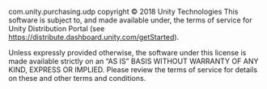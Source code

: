 com.unity.purchasing.udp copyright © 2018 Unity Technologies
This software is subject to, and made available under, the terms of service for Unity Distribution Portal (see https://distribute.dashboard.unity.com/getStarted).

Unless expressly provided otherwise, the software under this license is made available strictly on an “AS IS” BASIS WITHOUT WARRANTY OF ANY KIND, EXPRESS OR IMPLIED. Please review the terms of service for details on these and other terms and conditions.
